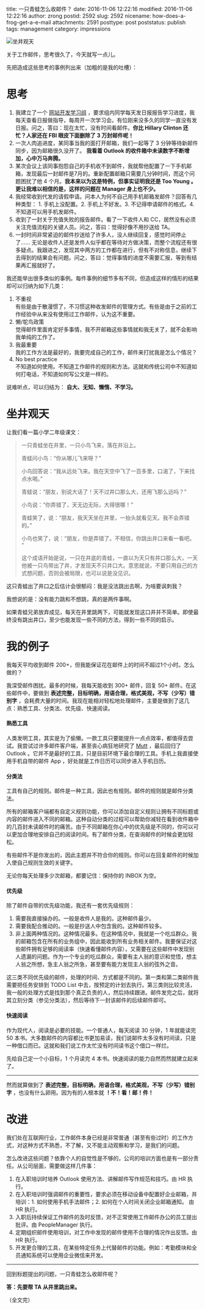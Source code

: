 title: 一只青蛙怎么收邮件？
date: 2016-11-06 12:22:16
modified: 2016-11-06 12:22:16
author: zrong
postid: 2592
slug: 2592
nicename: how-does-a-frog-get-a-e-mail
attachments: 2591
posttype: post
poststatus: publish
tags: management
category: impressions

![坐井观天][51]

关于工作邮件，思考很久了，今天就写一点儿。

先把造成这些思考的事例列出来（加粗的是我的吐槽）：<!--more-->

# 思考

1. 我建立了一个 [网站开发学习组][1] ，要求组内同学每天发日报报告学习进度，我每天查看日报做指导，每周开一次学习会。有位刚来没多久的同学一直没有发日报。问之，答曰：现在太忙，没有时间看邮件。**你比 Hillary Clinton 还忙？人家还在 FBI 眼皮下面删除了 3 万封邮件呢！**
2. 一次人肉追进度，某同事当我的面打开邮箱，我们一起等了 3 分钟等待新邮件同步，因为邮箱很久没开了。 **我看着 Outlook 的收件箱中未读数字不断增加，心中万马奔腾。**
3. 某次会议上该同事抱怨自己的手机收不到邮件，我就帮他配置了一下手机邮箱，发现最后一封邮件是7月的。重新配置邮箱只需要几分钟时间，而这个问题困扰了他 4 个月。**我本来以为这是特例，但事实证明我还是 Too Young 。更让我难以相信的是，这样的问题在 Manager 身上也不少。**
4. 我经常收到代发的请假申请。问本人为何不自己用手机邮箱发邮件？回答有几种类型： 1. 手机上没配置。2. 手机上不好发。3. 不记得申请邮件的格式。4. 不知道可以用手机发邮件。
5. 收到了一封关于充值失败的报告邮件。看了一下收件人和 CC，居然没有必须关注充值流程的关键人员。问之，答曰：觉得好像不用抄送给 TA。
6. 一封时间非常紧迫的邮件抄送给了许多人，没人继续回复，感觉时间停止了…… 无论是收件人还是发件人似乎都在等待对方做决策，而整个流程还有很多疑点。我跟进之，发现其中两方的工作都在进行，但有不对称信息，继续下去得到的结果会有问题。问之，答曰：觉得事情的进度不需要汇报，等到有结果再汇报就好了。

我还能举出很多类似的事例。每件事例的细节多有不同，但造成这样的情形的结果却可以归纳为如下几类：

1. 不重视  
有些是由于散漫惯了，不习惯这种收发邮件的管理方式。有些是由于之前的工作经验中从来没有使用过工作邮件，认为这不重要。
2. 懒/鸵鸟政策  
觉得邮件里面肯定好多事情，我不开邮箱这些事情就和我无关了，就不会影响我单纯的工作了。
3. 我最重要  
我的工作方法是最好的，我要完成自己的工作，邮件来打扰我是怎么个情况？
4. No best practice  
不知道如何使用。不知道工作邮件的规则和方法。这就和传统公司中不知道如何打电话，不知道如何写公文是一样的。

说难听点，可以归结为： **自大、无知、懒惰、不学习。**

# 坐井观天

让我们看一篇小学二年级课文：

> 一只青蛙坐在井里，一只小鸟飞来，落在井沿上。
> 
> 青蛙问小鸟：“你从哪儿飞来呀？” 
> 
> 小鸟回答说：“我从远处飞来。我在天空中飞了一百多里，口渴了，下来找点水喝。”
> 
> 青蛙说：“朋友，别说大话了！天不过井口那么大，还用飞那么远吗？”
> 
> 小鸟说：“你弄错了，天无边无际，大得很哪！”
> 
> 青蛙笑了，说：“朋友，我天天坐在井里，一抬头就看见天。我不会弄错的。”
> 
> 小鸟也笑了，说：“朋友，你是弄错了。不相信，你跳出井口来看一看吧。 ”
>
> 这个成语开始是说，一只在井底的青蛙，一直以为天只有井口那么大，一天他被一只鸟带出了井，才发现天不只井口大。意思就说，不要只用自己的方式想问题，否则会被局限，也可以说是没见识。

这只青蛙出了井口之后估计会很郁闷：我是没法跳出去啊，为啥要讽刺我？

我想说的是：没有能力跳和不想跳，真的是两件事啊。

如果青蛙兄弟放弃成见，每天在井里跳两下，可能就发现这口井并不简单。即使最终没有跳出井口，至少也能发现一些不同的方法，得到一些不同的启示。

# 我的例子

我每天平均收到邮件 200+，但我能保证花在邮件上的时间不超过1个小时。怎么做的？

我深受邮件困扰。最多的时候，我每天能收到 300+ 邮件，回复 50+ 邮件。在这些邮件中，要做到 **表述完整，目标明确，用语合理，格式美观，不写（少写）错别字** ，会耗费大量的时间。我现在能相对轻松地处理邮件，主要是做到了这几点：熟悉工具、分类法、优先级、快速阅读。

#### 熟悉工具

人类发明工具，其实是为了偷懒。一款工具只要能提升一点点效率，都值得去尝试。我尝试过许多邮件客户端，甚至丧心病狂地研究了 [Mutt][2] ，最后回归了 Outlook 。它并不是最好的工具，只是目前环境下最合理的工具。手机上我直接使用手机自带的邮件 App ，好处就是工作日历可以同步进入手机日历。

#### 分类法

工具有自己的规则。邮件是一种工具，因此也有规则。邮件的规则就是邮件分类法。

所有的邮箱客户端都有自定义规则功能，你可以添加自定义规则让拥有不同标题或内容的邮件进入不同的邮箱。这种自动分类的过程可以帮助你减轻在看到收件箱中的几百封未读邮件时的痛苦。由于不同邮箱在你心中的优先级是不同的，你可以可以更加合理地安排自己的阅读时间。有了邮件分类，在查询邮件的时候会更加轻松。

有些邮件不是你发出的，因此主题并不符合你的规则。你可以在回复邮件的时候加入使自己规则生效的关键字。

无论你每天处理多少次邮箱，都要记住：保持你的 INBOX 为空。

#### 优先级

除了邮件自带的优先级功能，我还有一套优先级规则：

1. 需要我直接操办的。一般是收件人是我的。这种邮件最少。
2. 需要我配合推动的。一般是抄送人中包含我的。这种邮件较多。
3. 非上面两种情况的。这种情况最多。在这种情况中，我就是一个吃瓜群众。我的邮箱包含在所有的业务组中，因此能收到所有业务相关邮件。我要保证对这些邮件拥有足够的阅读率（快速看懂邮件内容），又需要在这些邮件中发现别人遗漏的问题。作为一个专业的吃瓜群众，需要有主人翁的意识和觉悟，想主人翁之所想，急主人翁之所急，甚至要有能力发现主人翁的弦外之音。

这三类不同优先级的邮件，处理的时间、方式都是不同的。第一类和第二类邮件我需要把任务安排到 TODO List 中去，按预定的计划去执行。第三类则比较灵活，我一般的处理方式是找到那个真正负责的人，然后持续跟进。邮件发完之后，就将其立刻分类（参见分类法），然后等待下一封该邮件的后续邮件即可。

#### 快速阅读

作为现代人，阅读是必要的技能。一个普通人，每天阅读 30 分钟，1 年就能读完 50 本书。大多数邮件的内容都比书更加易读，我们说邮件太多没有时间读，只是一种借口而已。这就和我们说工作太忙没有时间读书这个借口一样烂。

先给自己定一个小目标，1 个月读完 4 本书。快速阅读的能力自然而然就建立起来了。

----

然而就算做到了 **表述完整，目标明确，用语合理，格式美观，不写（少写）错别字** ，也没有什么卵用。因为有的人根本就 **！不！看！邮！件！**

# 改进

我们处在互联网行业，工作邮件本身已经是非常普通（甚至有些过时）的工作方式，对这种方式不熟悉，不了解，又不能主动观察和学习，是我们的问题。

怎么改进这些问题？依靠个人的自觉性是不够的，公司的培训方面也是有一部分责任。从公司层面，需要做这样几件事：

1. 在入职培训时培养 Outlook 使用方法、讲解邮件写作规范和技巧。由 HR 执行。
2. 在入职培训时强调邮件的重要性，要求必须在移动设备中配置好企业邮箱，并培训：1. 如何使用手机手法邮件；2. 如何在个人时间关闭企业邮箱通知。 由 HR 执行。
3. 入职后持续保证工作邮件的及时反馈，对不正常使用工作邮件办公的员工提出批评。由 PeopleManager 执行。
4. 定期组织邮件使用培训，对工作中发现的邮件使用不合理的情况作出反馈。由 HR 执行。
5. 开发更合理的工具，在某些特定任务上代替邮件的功能。例如：考勤模块和全员通知系统可以使用企业微信来开发。

----

回到标题提出的问题，一只青蛙怎么收邮件呢？

**答：先要帮 TA 从井里跳出来。**

（全文完）

[1]: http://zengrong.net/post/2588.htm
[2]: http://www.mutt.org/
[51]: http://zengrong.net/wp-content/uploads/2016/11/zjgt.jpg
